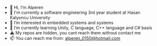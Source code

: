 - 👋 Hi, I’m Alperen
- 🏫 I'm currently a software engineering 3rd year student at Hasan Kalyoncu University
- 👀 I’m interested in embedded systems and systems
- 🌱 I’m currently learning Unity, C language, C++ language and C# basis
- ⚠️ My repos are hidden, you cant reach them without contact me
- 📫 You can reach me from: alperen_0150@hotmail.com

<!---
alperenavan882/alperenavan882 is a ✨ special ✨ repository because its `README.md` (this file) appears on your GitHub profile.
You can click the Preview link to take a look at your changes.
--->
